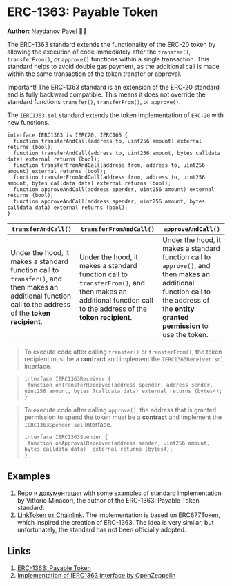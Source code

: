 # ERC-1363: Payable Token

**Author:** [Naydanov Pavel](https://github.com/PavelNaydanov) 🕵️‍♂️

The ERC-1363 standard extends the functionality of the ERC-20 token by allowing the execution of code immediately after the `transfer()`, `transferFrom()`, or `approve()` functions within a single transaction. This standard helps to avoid double gas payment, as the additional call is made within the same transaction of the token transfer or approval.

Important! The ERC-1363 standard is an extension of the ERC-20 standard and is fully backward compatible. This means it does not override the standard functions `transfer()`, `transferFrom()`, or `approve()`.

The `IERC1363.sol` standard extends the token implementation of `ERC-20` with new functions.

```solidity
interface IERC1363 is IERC20, IERC165 {
  function transferAndCall(address to, uint256 amount) external returns (bool);
  function transferAndCall(address to, uint256 amount, bytes calldata data) external returns (bool);
  function transferFromAndCall(address from, address to, uint256 amount) external returns (bool);
  function transferFromAndCall(address from, address to, uint256 amount, bytes calldata data) external returns (bool);
  function approveAndCall(address spender, uint256 amount) external returns (bool);
  function approveAndCall(address spender, uint256 amount, bytes calldata data) external returns (bool);
}
```

|```transferAndCall()```|```transferFromAndCall()```|```approveAndCall()```|
|-|-|-|
|Under the hood, it makes a standard function call to `transfer()`, and then makes an additional function call to the address of the **token recipient**.|Under the hood, it makes a standard function call to `transferFrom()`, and then makes an additional function call to the address of the **token recipient**.|Under the hood, it makes a standard function call to `approve()`, and then makes an additional function call to the address of the **entity granted permission** to use the token.|

>To execute code after calling `transfer()` or `transferFrom()`, the token recipient must be a **contract** and implement the `IERC1363Receiver.sol` interface.

>```solidity
>interface IERC1363Receiver {
>  function onTransferReceived(address spender, address sender, uint256 amount, bytes ?calldata data) external returns (bytes4);
>}
>```

>To execute code after calling `approve()`, the address that is granted permission to spend the token must be a **contract** and implement the `IERC1363Spender.sol` interface.
>```solidity
>interface IERC1363Spender {
>  function onApprovalReceived(address sender, uint256 amount, bytes calldata data)  external returns (bytes4);
>}
>```

## Examples
1. [Repo](https://github.com/vittominacori/erc1363-payable-token) и [документация](https://vittominacori.github.io/erc1363-payable-token/#ierc1363receiver) with some examples of standard implementation by Vittorio Minacori, the author of the ERC-1363: Payable Token standard:
2. [LinkToken от Chainlink](https://github.com/smartcontractkit/LinkToken/blob/f307ea6d4c/contracts/v0.4/ERC677Token.sol). The implementation is based on ERC677Token, which inspired the creation of ERC-1363. The idea is very similar, but unfortunately, the standard has not been officially adopted.

## Links
1. [ERC-1363: Payable Token](https://eips.ethereum.org/EIPS/eip-1363)
2. [Implementation of IERC1363 interface by OpenZeppelin](https://docs.openzeppelin.com/contracts/4.x/api/interfaces#IERC1363)

